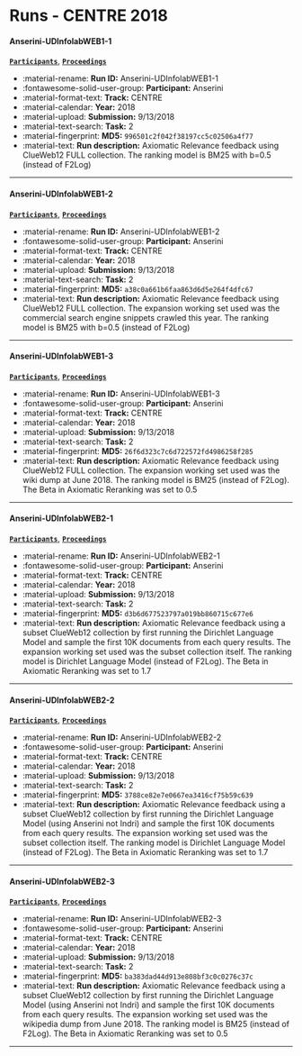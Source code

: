 # Runs - CENTRE 2018 

#### Anserini-UDInfolabWEB1-1 
[**`Participants`**](./participants.md#anserini), [**`Proceedings`**](./proceedings.md#anserini-at-trec-2018-centre-common-core-and-news-tracks) 

- :material-rename: **Run ID:** Anserini-UDInfolabWEB1-1 
- :fontawesome-solid-user-group: **Participant:** Anserini 
- :material-format-text: **Track:** CENTRE 
- :material-calendar: **Year:** 2018 
- :material-upload: **Submission:** 9/13/2018 
- :material-text-search: **Task:** 2 
- :material-fingerprint: **MD5:** `996501c2f042f38197cc5c02506a4f77` 
- :material-text: **Run description:** Axiomatic Relevance feedback using ClueWeb12 FULL collection. The ranking model is BM25 with b=0.5 (instead of F2Log) 

---
#### Anserini-UDInfolabWEB1-2 
[**`Participants`**](./participants.md#anserini), [**`Proceedings`**](./proceedings.md#anserini-at-trec-2018-centre-common-core-and-news-tracks) 

- :material-rename: **Run ID:** Anserini-UDInfolabWEB1-2 
- :fontawesome-solid-user-group: **Participant:** Anserini 
- :material-format-text: **Track:** CENTRE 
- :material-calendar: **Year:** 2018 
- :material-upload: **Submission:** 9/13/2018 
- :material-text-search: **Task:** 2 
- :material-fingerprint: **MD5:** `a38c0a661b6faa863d6d5e264f4dfc67` 
- :material-text: **Run description:** Axiomatic Relevance feedback using ClueWeb12 FULL collection. The expansion working set used was the commercial search engine snippets crawled this year. The ranking model is BM25 with b=0.5 (instead of F2Log) 

---
#### Anserini-UDInfolabWEB1-3 
[**`Participants`**](./participants.md#anserini), [**`Proceedings`**](./proceedings.md#anserini-at-trec-2018-centre-common-core-and-news-tracks) 

- :material-rename: **Run ID:** Anserini-UDInfolabWEB1-3 
- :fontawesome-solid-user-group: **Participant:** Anserini 
- :material-format-text: **Track:** CENTRE 
- :material-calendar: **Year:** 2018 
- :material-upload: **Submission:** 9/13/2018 
- :material-text-search: **Task:** 2 
- :material-fingerprint: **MD5:** `26f6d323c7c6d722572fd4986258f285` 
- :material-text: **Run description:** Axiomatic Relevance feedback using ClueWeb12 FULL collection. The expansion working set used was the wiki dump at June 2018. The ranking model is BM25 (instead of F2Log). The Beta in Axiomatic Reranking was set to 0.5 

---
#### Anserini-UDInfolabWEB2-1 
[**`Participants`**](./participants.md#anserini), [**`Proceedings`**](./proceedings.md#anserini-at-trec-2018-centre-common-core-and-news-tracks) 

- :material-rename: **Run ID:** Anserini-UDInfolabWEB2-1 
- :fontawesome-solid-user-group: **Participant:** Anserini 
- :material-format-text: **Track:** CENTRE 
- :material-calendar: **Year:** 2018 
- :material-upload: **Submission:** 9/13/2018 
- :material-text-search: **Task:** 2 
- :material-fingerprint: **MD5:** `d3b6d677523797a019bb860715c677e6` 
- :material-text: **Run description:** Axiomatic Relevance feedback using a subset ClueWeb12 collection by first running the Dirichlet Language Model and sample the first 10K documents from each query results. The expansion working set used was the subset collection itself. The ranking model is Dirichlet Language Model (instead of F2Log). The Beta in Axiomatic Reranking was set to 1.7 

---
#### Anserini-UDInfolabWEB2-2 
[**`Participants`**](./participants.md#anserini), [**`Proceedings`**](./proceedings.md#anserini-at-trec-2018-centre-common-core-and-news-tracks) 

- :material-rename: **Run ID:** Anserini-UDInfolabWEB2-2 
- :fontawesome-solid-user-group: **Participant:** Anserini 
- :material-format-text: **Track:** CENTRE 
- :material-calendar: **Year:** 2018 
- :material-upload: **Submission:** 9/13/2018 
- :material-text-search: **Task:** 2 
- :material-fingerprint: **MD5:** `3788ce82e7e0667ea3416cf75b59c639` 
- :material-text: **Run description:** Axiomatic Relevance feedback using a subset ClueWeb12 collection by first running the Dirichlet Language Model (using Anserini not Indri) and sample the first 10K documents from each query results. The expansion working set used was the subset collection itself. The ranking model is Dirichlet Language Model (instead of F2Log). The Beta in Axiomatic Reranking was set to 1.7 

---
#### Anserini-UDInfolabWEB2-3 
[**`Participants`**](./participants.md#anserini), [**`Proceedings`**](./proceedings.md#anserini-at-trec-2018-centre-common-core-and-news-tracks) 

- :material-rename: **Run ID:** Anserini-UDInfolabWEB2-3 
- :fontawesome-solid-user-group: **Participant:** Anserini 
- :material-format-text: **Track:** CENTRE 
- :material-calendar: **Year:** 2018 
- :material-upload: **Submission:** 9/13/2018 
- :material-text-search: **Task:** 2 
- :material-fingerprint: **MD5:** `ba383dad44d913e808bf3c0c0276c37c` 
- :material-text: **Run description:** Axiomatic Relevance feedback using a subset ClueWeb12 collection by first running the Dirichlet Language Model (using Anserini not Indri) and sample the first 10K documents from each query results. The expansion working set used was the wikipedia dump from June 2018. The ranking model is BM25 (instead of F2Log). The Beta in Axiomatic Reranking was set to 0.5 

---
